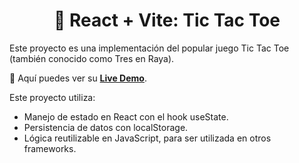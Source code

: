 <div align='center'>

# 🎰 React + Vite: Tic Tac Toe

</div>

Este proyecto es una implementación del popular juego Tic Tac Toe (también conocido como Tres en Raya).

🧩 Aquí puedes ver su [**Live Demo**](https://tic-tac-toe-abraham.netlify.app/).

Este proyecto utiliza:

- Manejo de estado en React con el hook useState.
- Persistencia de datos con localStorage.
- Lógica reutilizable en JavaScript, para ser utilizada en otros frameworks.
